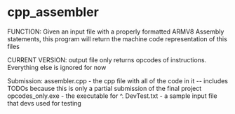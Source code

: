 # cpp_assembler

FUNCTION: Given an input file with a properly formatted ARMV8 Assembly statements, this program will return the machine code representation of this files

CURRENT VERSION: output file only returns opcodes of instructions. Everything else is ignored for now

Submission:
    assembler.cpp - the cpp file with all of the code in it
        -- includes TODOs because this is only a partial submission of the final project
    opcodes_only.exe - the executable for ^.
    DevTest.txt - a sample input file that devs used for testing